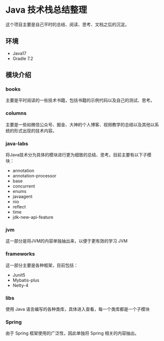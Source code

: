 # Java 技术栈总结整理

这个项目主要是自己平时的总结、阅读、思考、文档之后的沉淀。

## 环境

- Java17
- Gradle 7.2

## 模块介绍

### books

主要是平时阅读的一些技术书籍，包括书籍的示例代码以及自己的测试、思考。

### columns

主要是一些如微信公众号、掘金、大神的个人博客、视频教学的总结以及其他以系统的形式出现的技术内容。

### java-labs

将Java技术分为具体的模块进行更为细致的总结、思考。目前主要有以下子模块：

- annotation
- annotation-processor
- base
- concurrent
- enums
- javaagent
- nio
- reflect
- time
- jdk-new-api-feature

### jvm

这一部分是将JVM的内容单独抽出来，以便于更有效的学习 JVM

### frameworks

这一部分主要是各种框架，目前包括：

- Junit5
- Mybatis-plus
- Netty-4

### libs

使用 Java 语言编写的各种类库，具体进入查看，每一个类库都是一个子模块

### Spring

由于 Spring 框架使用的广泛性，因此单独将 Spring 相关的内容抽出。



